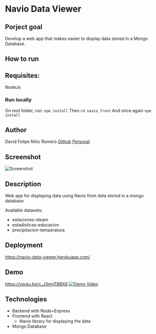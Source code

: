 # Navio Data Viewer


## Porject goal
Develop a web app that makes easier to display data stored in a Mongo Database.

## How to run 

## Requisites:
NodeJs

### Run locally
On root folder, run: 
```npm install```
Then ```cd navio_front``` 
And once again ```npm install```

## Author
 David Felipe Niño Romero
    [Github](https://github.com/dfnino10)
    [Personal](https://dfnino10.github.io/davidnino/)
    
## Screenshot

![Screenshot](https://raw.githubusercontent.com/dfnino10/navio_data_viewer/master/preview.png)

## Description

Web app for displaying data using Navio from data stored in a mongo database

Available datasets: 
- estaciones-ideam
- estadisticas-educacion
- precipitacion-temperatura

## Deployment

https://navio-data-viewer.herokuapp.com/

## Demo 
https://youtu.be/c_J3mnTBBX8
[![Demo Video](https://raw.githubusercontent.com/dfnino10/navio_data_viewer/master/navigo-data-viewer.png)](https://youtu.be/c_J3mnTBBX8) 

## Technologies
- Backend with Node+Express
- Frontend with React
   - Navio library for displaying the data
- Mongo Database

